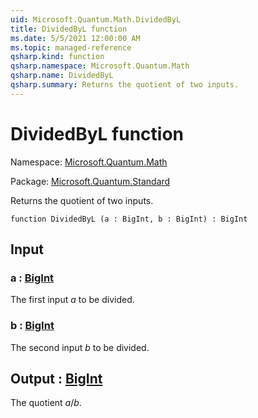 ```yaml
---
uid: Microsoft.Quantum.Math.DividedByL
title: DividedByL function
ms.date: 5/5/2021 12:00:00 AM
ms.topic: managed-reference
qsharp.kind: function
qsharp.namespace: Microsoft.Quantum.Math
qsharp.name: DividedByL
qsharp.summary: Returns the quotient of two inputs.
---
```


# DividedByL function

Namespace: [Microsoft.Quantum.Math](xref:Microsoft.Quantum.Math)

Package: [Microsoft.Quantum.Standard](https://nuget.org/packages/Microsoft.Quantum.Standard)


Returns the quotient of two inputs.

```qsharp
function DividedByL (a : BigInt, b : BigInt) : BigInt
```


## Input

### a : [BigInt](xref:microsoft.quantum.qsharp.valueliterals#bigint-literals)

The first input $a$ to be divided.


### b : [BigInt](xref:microsoft.quantum.qsharp.valueliterals#bigint-literals)

The second input $b$ to be divided.



## Output : [BigInt](xref:microsoft.quantum.qsharp.valueliterals#bigint-literals)

The quotient $a / b$.